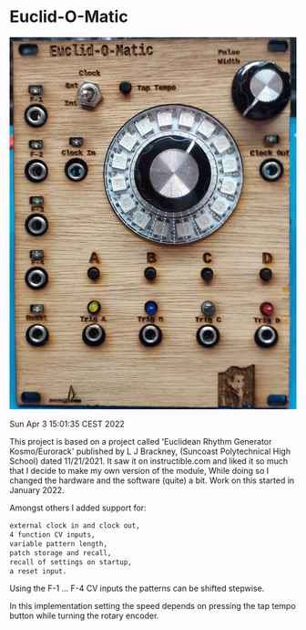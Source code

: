 # Euclid-O-Matic

![Euclid-O-Matic Euclidean Sequencer](20220212_Euclid-O-Matic_v0.1.jpg)

Sun Apr  3 15:01:35 CEST 2022

This project is based on a project called 'Euclidean Rhythm Generator Kosmo/Eurorack' 
published by L J Brackney, (Suncoast Polytechnical High School)
dated 11/21/2021. It saw it on instructible.com and liked it so much that I decide to make my own version of the module,
While doing so I changed the hardware and the software (quite) a bit. Work on this started
in January 2022.

Amongst others I added support for:

    external clock in and clock out,
    4 function CV inputs,
    variable pattern length,
    patch storage and recall,
    recall of settings on startup,
    a reset input.

Using the F-1 … F-4 CV inputs the patterns can be shifted stepwise.

In this implementation setting the speed depends on pressing the tap tempo button while turning
the rotary encoder. 
